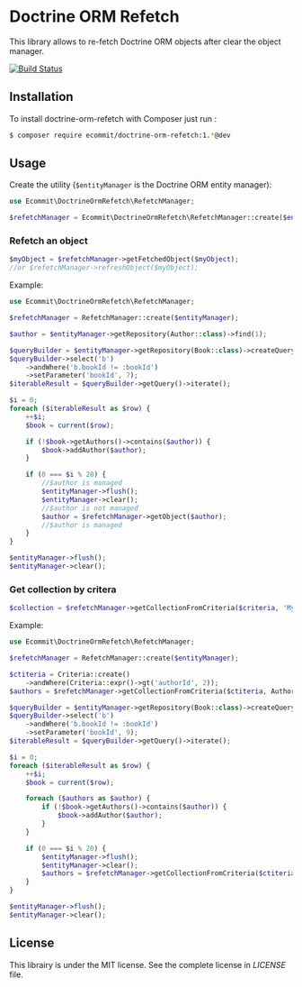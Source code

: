 # Doctrine ORM Refetch

This library allows to re-fetch Doctrine ORM objects after clear the object manager.

[![Build Status](https://travis-ci.com/e-commit/doctrine-orm-refetch.svg?branch=master)](https://travis-ci.com/e-commit/doctrine-orm-refetch)

## Installation ##

To install doctrine-orm-refetch with Composer just run :

```bash
$ composer require ecommit/doctrine-orm-refetch:1.*@dev
```

## Usage ##

Create the utility (`$entityManager` is the Doctrine ORM entity manager):

```php
use Ecommit\DoctrineOrmRefetch\RefetchManager;

$refetchManager = Ecommit\DoctrineOrmRefetch\RefetchManager::create($entityManager);
```

### Refetch an object ###

```php
$myObject = $refetchManager->getFetchedObject($myObject);
//or $refetchManager->refreshObject($myObject);
```

Example:

```php
use Ecommit\DoctrineOrmRefetch\RefetchManager;

$refetchManager = RefetchManager::create($entityManager);

$author = $entityManager->getRepository(Author::class)->find(1);

$queryBuilder = $entityManager->getRepository(Book::class)->createQueryBuilder('b');
$queryBuilder->select('b')
    ->andWhere('b.bookId != :bookId')
    ->setParameter('bookId', 7);
$iterableResult = $queryBuilder->getQuery()->iterate();

$i = 0;
foreach ($iterableResult as $row) {
    ++$i;
    $book = current($row);

    if (!$book->getAuthors()->contains($author)) {
        $book->addAuthor($author);
    }

    if (0 === $i % 20) {
        //$author is managed
        $entityManager->flush();
        $entityManager->clear();
        //$author is not managed
        $author = $refetchManager->getObject($author);
        //$author is managed
    }
}

$entityManager->flush();
$entityManager->clear();
```

### Get collection by critera ###

```php
$collection = $refetchManager->getCollectionFromCriteria($criteria, 'MyClass');
```

Example:

```php
use Ecommit\DoctrineOrmRefetch\RefetchManager;

$refetchManager = RefetchManager::create($entityManager);

$ctiteria = Criteria::create()
    ->andWhere(Criteria::expr()->gt('authorId', 2));
$authors = $refetchManager->getCollectionFromCriteria($ctiteria, Author::class);

$queryBuilder = $entityManager->getRepository(Book::class)->createQueryBuilder('b');
$queryBuilder->select('b')
    ->andWhere('b.bookId != :bookId')
    ->setParameter('bookId', 9);
$iterableResult = $queryBuilder->getQuery()->iterate();

$i = 0;
foreach ($iterableResult as $row) {
    ++$i;
    $book = current($row);

    foreach ($authors as $author) {
        if (!$book->getAuthors()->contains($author)) {
            $book->addAuthor($author);
        }
    }

    if (0 === $i % 20) {
        $entityManager->flush();
        $entityManager->clear();
        $authors = $refetchManager->getCollectionFromCriteria($ctiteria, Author::class);
    }
}

$entityManager->flush();
$entityManager->clear();
```


## License ##

This librairy is under the MIT license. See the complete license in *LICENSE* file.
